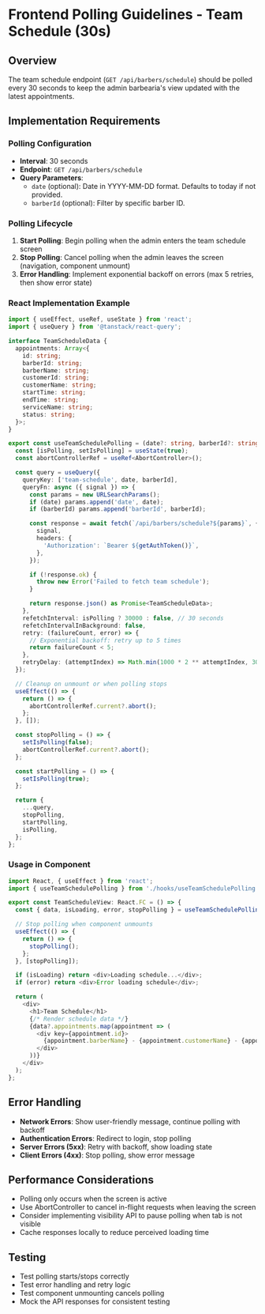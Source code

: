 # Frontend Polling Guidelines - Team Schedule (30s)

## Overview
The team schedule endpoint (`GET /api/barbers/schedule`) should be polled every 30 seconds to keep the admin barbearia's view updated with the latest appointments.

## Implementation Requirements

### Polling Configuration
- **Interval**: 30 seconds
- **Endpoint**: `GET /api/barbers/schedule`
- **Query Parameters**:
  - `date` (optional): Date in YYYY-MM-DD format. Defaults to today if not provided.
  - `barberId` (optional): Filter by specific barber ID.

### Polling Lifecycle
1. **Start Polling**: Begin polling when the admin enters the team schedule screen
2. **Stop Polling**: Cancel polling when the admin leaves the screen (navigation, component unmount)
3. **Error Handling**: Implement exponential backoff on errors (max 5 retries, then show error state)

### React Implementation Example

```typescript
import { useEffect, useRef, useState } from 'react';
import { useQuery } from '@tanstack/react-query';

interface TeamScheduleData {
  appointments: Array<{
    id: string;
    barberId: string;
    barberName: string;
    customerId: string;
    customerName: string;
    startTime: string;
    endTime: string;
    serviceName: string;
    status: string;
  }>;
}

export const useTeamSchedulePolling = (date?: string, barberId?: string) => {
  const [isPolling, setIsPolling] = useState(true);
  const abortControllerRef = useRef<AbortController>();

  const query = useQuery({
    queryKey: ['team-schedule', date, barberId],
    queryFn: async ({ signal }) => {
      const params = new URLSearchParams();
      if (date) params.append('date', date);
      if (barberId) params.append('barberId', barberId);

      const response = await fetch(`/api/barbers/schedule?${params}`, {
        signal,
        headers: {
          'Authorization': `Bearer ${getAuthToken()}`,
        },
      });

      if (!response.ok) {
        throw new Error('Failed to fetch team schedule');
      }

      return response.json() as Promise<TeamScheduleData>;
    },
    refetchInterval: isPolling ? 30000 : false, // 30 seconds
    refetchIntervalInBackground: false,
    retry: (failureCount, error) => {
      // Exponential backoff: retry up to 5 times
      return failureCount < 5;
    },
    retryDelay: (attemptIndex) => Math.min(1000 * 2 ** attemptIndex, 30000),
  });

  // Cleanup on unmount or when polling stops
  useEffect(() => {
    return () => {
      abortControllerRef.current?.abort();
    };
  }, []);

  const stopPolling = () => {
    setIsPolling(false);
    abortControllerRef.current?.abort();
  };

  const startPolling = () => {
    setIsPolling(true);
  };

  return {
    ...query,
    stopPolling,
    startPolling,
    isPolling,
  };
};
```

### Usage in Component

```typescript
import React, { useEffect } from 'react';
import { useTeamSchedulePolling } from './hooks/useTeamSchedulePolling';

export const TeamScheduleView: React.FC = () => {
  const { data, isLoading, error, stopPolling } = useTeamSchedulePolling();

  // Stop polling when component unmounts
  useEffect(() => {
    return () => {
      stopPolling();
    };
  }, [stopPolling]);

  if (isLoading) return <div>Loading schedule...</div>;
  if (error) return <div>Error loading schedule</div>;

  return (
    <div>
      <h1>Team Schedule</h1>
      {/* Render schedule data */}
      {data?.appointments.map(appointment => (
        <div key={appointment.id}>
          {appointment.barberName} - {appointment.customerName} - {appointment.serviceName}
        </div>
      ))}
    </div>
  );
};
```

## Error Handling
- **Network Errors**: Show user-friendly message, continue polling with backoff
- **Authentication Errors**: Redirect to login, stop polling
- **Server Errors (5xx)**: Retry with backoff, show loading state
- **Client Errors (4xx)**: Stop polling, show error message

## Performance Considerations
- Polling only occurs when the screen is active
- Use AbortController to cancel in-flight requests when leaving the screen
- Consider implementing visibility API to pause polling when tab is not visible
- Cache responses locally to reduce perceived loading time

## Testing
- Test polling starts/stops correctly
- Test error handling and retry logic
- Test component unmounting cancels polling
- Mock the API responses for consistent testing